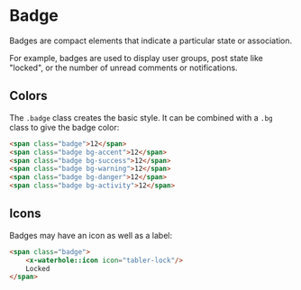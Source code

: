 # Badge
Badges are compact elements that indicate a particular state or association.

For example, badges are used to display user groups, post state like "locked", or the number of unread comments or notifications.

## Colors
The `.badge` class creates the basic style. It can be combined with a `.bg` class to give the badge color:

```html render
<span class="badge">12</span>
<span class="badge bg-accent">12</span>
<span class="badge bg-success">12</span>
<span class="badge bg-warning">12</span>
<span class="badge bg-danger">12</span>
<span class="badge bg-activity">12</span>
```

## Icons
Badges may have an icon as well as a label:

```html render
<span class="badge">
    <x-waterhole::icon icon="tabler-lock"/>
    Locked
</span>
```